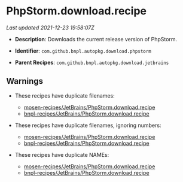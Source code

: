 # PhpStorm.download.recipe

_Last updated 2021-12-23 19:58:07Z_

- **Description**: Downloads the current release version of PhpStorm.

- **Identifier**: `com.github.bnpl.autopkg.download.phpstorm`

- **Parent Recipes**: `com.github.bnpl.autopkg.download.jetbrains`

## Warnings

- These recipes have duplicate filenames:
    - [mosen-recipes/JetBrains/PhpStorm.download.recipe](/autopkg-dupe-tracker/mosen-recipes/JetBrains/PhpStorm.download.recipe)
    - [bnpl-recipes/JetBrains/PhpStorm.download.recipe](/autopkg-dupe-tracker/bnpl-recipes/JetBrains/PhpStorm.download.recipe)

- These recipes have duplicate filenames, ignoring numbers:
    - [mosen-recipes/JetBrains/PhpStorm.download.recipe](/autopkg-dupe-tracker/mosen-recipes/JetBrains/PhpStorm.download.recipe)
    - [bnpl-recipes/JetBrains/PhpStorm.download.recipe](/autopkg-dupe-tracker/bnpl-recipes/JetBrains/PhpStorm.download.recipe)

- These recipes have duplicate NAMEs:
    - [mosen-recipes/JetBrains/PhpStorm.download.recipe](/autopkg-dupe-tracker/mosen-recipes/JetBrains/PhpStorm.download.recipe)
    - [bnpl-recipes/JetBrains/PhpStorm.download.recipe](/autopkg-dupe-tracker/bnpl-recipes/JetBrains/PhpStorm.download.recipe)